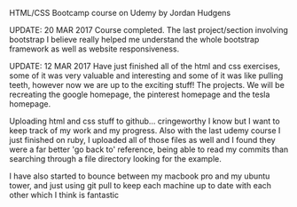HTML/CSS Bootcamp course on Udemy by Jordan Hudgens

UPDATE: 20 MAR 2017
Course completed. The last project/section involving bootstrap I believe really helped me understand the whole bootstrap framework as well as website responsiveness.


UPDATE: 12 MAR 2017
Have just finished all of the html and css exercises, some of it was very valuable and interesting and some of it
was like pulling teeth, however now we are up to the exciting stuff! The projects. We will be recreating the google homepage, the pinterest homepage and the tesla homepage.



Uploading html and css stuff to github... cringeworthy I know but I want to keep track of my work and my progress. Also with the last udemy course I just finished on ruby, I uploaded all of those files as well
and I found they were a far better 'go back to' reference, being able to read my commits than searching
through a file directory looking for the example.

I have also started to bounce between my macbook pro and my ubuntu tower, and just using git pull to keep each machine up to date with each other which I think is fantastic
